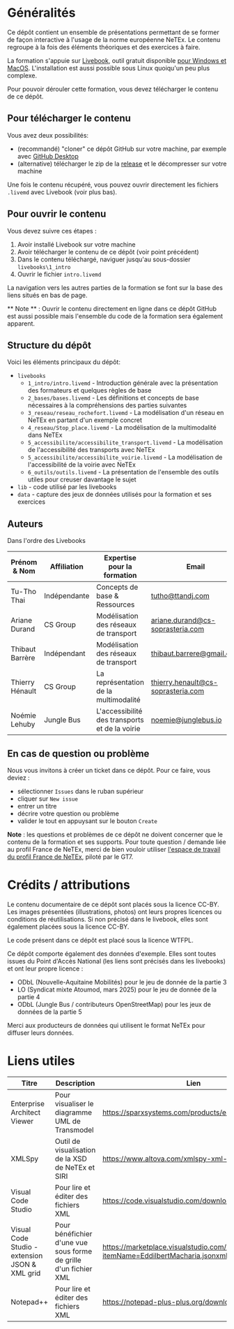 # Généralités

Ce dépôt contient un ensemble de présentations permettant de se former de façon interactive à l'usage de la norme européenne NeTEx. Le contenu regroupe à la fois des éléments théoriques et des exercices à faire.

La formation s'appuie sur [Livebook](https://livebook.dev/), outil gratuit disponible [pour Windows et MacOS](https://livebook.dev/#install). L'installation est aussi possible sous Linux quoiqu'un peu plus complexe.

Pour pouvoir dérouler cette formation, vous devez télécharger le contenu de ce dépôt.

## Pour télécharger le contenu

Vous avez deux possibilités:
- (recommandé) "cloner" ce dépôt GitHub sur votre machine, par exemple avec [GitHub Desktop](https://github.com/apps/desktop)
- (alternative) télécharger le zip de la [release](releases) et le décompresser sur votre machine

Une fois le contenu récupéré, vous pouvez ouvrir directement les fichiers `.livemd` avec Livebook (voir plus bas).

## Pour ouvrir le contenu

Vous devez suivre ces étapes :
1. Avoir installé Livebook sur votre machine
2. Avoir télécharger le contenu de ce dépôt (voir point précédent)
3. Dans le contenu téléchargé, naviguer jusqu'au sous-dossier `livebooks\1_intro`
4. Ouvrir le fichier `intro.livemd`

La navigation vers les autres parties de la formation se font sur la base des liens situés en bas de page. 

** Note ** : Ouvrir le contenu directement en ligne dans ce dépôt GitHub est aussi possible mais l'ensemble du code de la formation sera également apparent.

## Structure du dépôt

Voici les éléments principaux du dépôt:

- `livebooks`
  - `1_intro/intro.livemd` - Introduction générale avec la présentation des formateurs et quelques règles de base
  - `2_bases/bases.livemd` - Les définitions et concepts de base nécessaires à la compréhensions des parties suivantes
  - `3_reseau/reseau_rochefort.livemd` - La modélisation d'un réseau en NeTEx en partant d'un exemple concret
  - `4_reseau/Stop_place.livemd` - La modélisation de la multimodalité dans NeTEx
  - `5_accessibilite/accessibilite_transport.livemd` - La modélisation de l'accessibilité des transports avec NeTEx
  - `5_accessibilite/accessibilite_voirie.livemd` - La modélisation de l'accessibilité de la voirie avec NeTEx
  - `6_outils/outils.livemd` - La présentation de l'ensemble des outils utiles pour creuser davantage le sujet
- `lib` - code utilisé par les livebooks
- `data` - capture des jeux de données utilisés pour la formation et ses exercices

## Auteurs

Dans l'ordre des Livebooks

|Prénom & Nom |Affiliation |Expertise pour la formation | Email |
|------|--------------------------------------|------------------|-------------------------|
|Tu-Tho Thai|Indépendante|Concepts de base & Ressources|tutho@ttandj.com|
|Ariane Durand|CS Group|Modélisation des réseaux de transport|ariane.durand@cs-soprasteria.com|
|Thibaut Barrère|Indépendant|Modélisation des réseaux de transport|thibaut.barrere@gmail.com|
|Thierry Hénault|CS Group|La représentation de la multimodalité|thierry.henault@cs-soprasteria.com|
|Noémie Lehuby|Jungle Bus|L'accessibilité des transports et de la voirie|noemie@junglebus.io|

## En cas de question ou problème

Nous vous invitons à créer un ticket dans ce dépôt. Pour ce faire, vous deviez :
- sélectionner `Issues` dans le ruban supérieur
- cliquer sur `New issue`
- entrer un titre
- décrire votre question ou problème
- valider le tout en appuysant sur le bouton `Create`

**Note** : les questions et problèmes de ce dépôt ne doivent concerner que le contenu de la formation et ses supports. Pour toute question / demande liée au profil France de NeTEx, merci de bien vouloir utiliser [l'espace de travail du profil France de NeTEx](https://github.com/etalab/transport-profil-netex-fr), piloté par le GT7.

# Crédits / attributions

Le contenu documentaire de ce dépôt sont placés sous la licence CC-BY.
Les images présentées (illustrations, photos) ont leurs propres licences ou conditions de réutilisations. Si non précisé dans le livebook, elles sont également placées sous la licence CC-BY.

Le code présent dans ce dépôt est placé sous la licence WTFPL.

Ce dépôt comporte également des données d'exemple. Elles sont toutes issues du Point d'Accès National (les liens sont précisés dans les livebooks) et ont leur propre licence :
- ODbL (Nouvelle-Aquitaine Mobilités) pour le jeu de donnée de la partie 3
- LO (Syndicat mixte Atoumod, mars 2025) pour le jeu de donnée de la partie 4
- ODbL (Jungle Bus / contributeurs OpenStreetMap) pour les jeux de données de la partie 5

Merci aux producteurs de données qui utilisent le format NeTEx pour diffuser leurs données.

# Liens utiles

| Titre                                          | Description                                                        | Lien                                                                                     |
| ---------------------------------------------- | ------------------------------------------------------------------ | ---------------------------------------------------------------------------------------- |
| Enterprise Architect Viewer                    | Pour visualiser le diagramme UML de Transmodel                     | https://sparxsystems.com/products/ea/downloads.html                                      |
| XMLSpy                                         | Outil de visualisation de la XSD de NeTEx et SIRI                  | https://www.altova.com/xmlspy-xml-editor/download                                        |
| Visual Code Studio                             | Pour lire et éditer des fichiers XML                              | https://code.visualstudio.com/download                                                   |
| Visual Code Studio - extension JSON & XML grid | Pour bénéfichier d'une vue sous forme de grille d'un fichier XML | https://marketplace.visualstudio.com/items?itemName=EddilbertMacharia.jsonxmlgridviewer  |
| Notepad++                                      | Pour lire et éditer des fichiers XML                              | https://notepad-plus-plus.org/downloads/                                                 |

